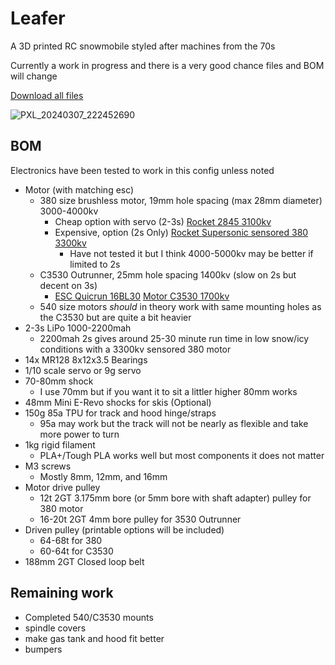 # Leafer

 A 3D printed RC snowmobile styled after machines from the 70s

Currently a work in progress and there is a very good chance files and BOM will change

[Download all files](https://github.com/KieranL/leafer/archive/refs/heads/main.zip)

![PXL_20240307_222452690](https://github.com/KieranL/leafer/assets/9357961/21b50797-f427-4741-aa0c-8ddf2b3675ce)

## BOM 

Electronics have been tested to work in this config unless noted

- Motor (with matching esc)
  - 380 size brushless motor, 19mm hole spacing (max 28mm diameter) 3000-4000kv
    - Cheap option with servo (2-3s) [Rocket 2845 3100kv](https://www.aliexpress.com/item/1005001562382697.html)
    - Expensive, option (2s Only) [Rocket Supersonic sensored 380 3300kv](https://s.click.aliexpress.com/e/_DdVOuNJ)
      - Have not tested it but I think 4000-5000kv may be better if limited to 2s
  - C3530 Outrunner, 25mm hole spacing 1400kv (slow on 2s but decent on 3s)
    - [ESC Quicrun 16BL30](https://s.click.aliexpress.com/e/_DcZGKr3)  [Motor C3530 1700kv](https://s.click.aliexpress.com/e/_DBsAxyv)
  - 540 size motors _should_ in theory work with same mounting holes as the C3530 but are quite a bit heavier
- 2-3s LiPo 1000-2200mah
  - 2200mah 2s gives around 25-30 minute run time in low snow/icy conditions with a 3300kv sensored 380 motor 
- 14x MR128 8x12x3.5 Bearings
- 1/10 scale servo or 9g servo
- 70-80mm shock
  - I use 70mm but if you want it to sit a littler higher 80mm works
- 48mm Mini E-Revo shocks for skis (Optional)
- 150g 85a TPU for track and hood hinge/straps
  - 95a may work but the track will not be nearly as flexible and take more power to turn
- 1kg rigid filament
  - PLA+/Tough PLA works well but most components it does not matter
- M3 screws
  - Mostly 8mm, 12mm, and 16mm
- Motor drive pulley
  - 12t 2GT 3.175mm bore (or 5mm bore with shaft adapter) pulley for 380 motor
  - 16-20t 2GT 4mm bore pulley for 3530 Outrunner
- Driven pulley (printable options will be included)
  - 64-68t for 380
  - 60-64t for C3530
- 188mm 2GT Closed loop belt

## Remaining work

- Completed 540/C3530 mounts
- spindle covers
- make gas tank and hood fit better
- bumpers

